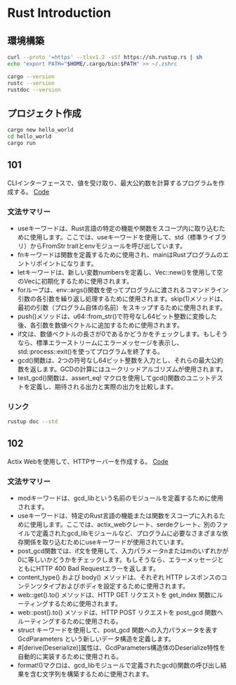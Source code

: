 # Rust Introduction

## 環境構築

```sh
curl --proto '=https' --tlsv1.2 -sSf https://sh.rustup.rs | sh
echo "export PATH="$HOME/.cargo/bin:$PATH" >> ~/.zshrc
```

```sh
cargo --version
rustc --version
rustdoc --version
```

## プロジェクト作成

```sh
cargo new hello_world
cd hello_world
cargo run
```

## 101

CLIインターフェースで、値を受け取り、最大公約数を計算するプログラムを作成する。
[Code](./rust101_hello/src/main.rs)

### 文法サマリー

- useキーワードは、Rust言語の特定の機能や関数をスコープ内に取り込むために使用します。ここでは、useキーワードを使用して、std（標準ライブラリ）からFromStr traitとenvモジュールを呼び出しています。
- fnキーワードは関数を定義するために使用され、mainはRustプログラムのエントリポイントになります。
- letキーワードは、新しい変数numbersを定義し、Vec::new()を使用して空のVecに初期化するために使用されます。
- forループは、env::args()関数を使ってプログラムに渡されるコマンドライン引数の各引数を繰り返し処理するために使用されます。skip(1)メソッドは、最初の引数（プログラム自体の名前）をスキップするために使用されます。
- push()メソッドは、u64::from_str()で符号なし64ビット整数に変換した後、各引数を数値ベクトルに追加するために使用されます。
- if文は、数値ベクトルの長さが0であるかどうかをチェックします。もしそうなら、標準エラーストリームにエラーメッセージを表示し、std::process::exit()を使ってプログラムを終了する。
- gcd()関数は、2つの符号なし64ビット整数を入力とし、それらの最大公約数を返します。GCDの計算にはユークリッドアルゴリズムが使用されます。
- test_gcd()関数は、assert_eq! マクロを使用してgcd()関数のユニットテストを定義し、期待される出力と実際の出力を比較します。

### リンク

```sh
rustup doc --std
```

## 102

Actix Webを使用して、HTTPサーバーを作成する。
[Code](./rust102_actix-gcd/src/main.rs)

### 文法サマリー

- modキーワードは、gcd_libという名前のモジュールを定義するために使用されます。
- useキーワードは、特定のRust言語の機能または関数をスコープに入れるために使用します。ここでは、actix_webクレート、serdeクレート、別のファイルで定義されたgcd_libモジュールなど、プログラムに必要なさまざまな依存関係を取り込むためにuseキーワードが使用されています。
- post_gcd関数では、if文を使用して、入力パラメータnまたはmのいずれかが0に等しいかどうかをチェックします。もしそうなら、エラーメッセージとともにHTTP 400 Bad Requestエラーを返します。
- content_type() および body() メソッドは、それぞれ HTTP レスポンスのコンテンツタイプおよびボディを設定するために使用されます。
- web::get().to() メソッドは、HTTP GET リクエストを get_index 関数にルーティングするために使用されます。
- web::post().to() メソッドは、HTTP POST リクエストを post_gcd 関数へルーティングするために使用される。
- struct キーワードを使用して、post_gcd 関数への入力パラメータを表す GcdParameters という新しいデータ構造を定義します。
- #[derive(Deserialize)]属性は、GcdParameters構造体のDeserialize特性を自動的に実装するために使用される。
- format!()マクロは、gcd_libモジュールで定義されたgcd()関数の呼び出し結果を含む文字列を構築するために使用されます。
